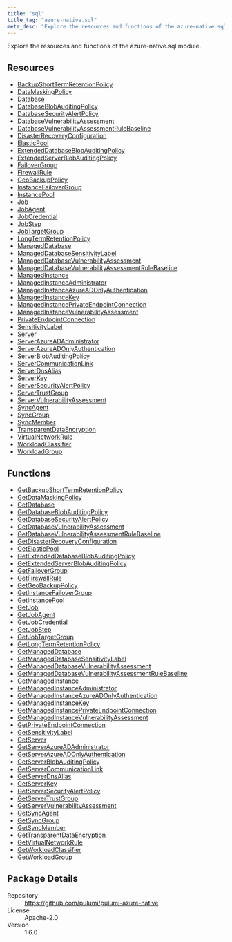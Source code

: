 ```yaml
---
title: "sql"
title_tag: "azure-native.sql"
meta_desc: "Explore the resources and functions of the azure-native.sql module."
---
```


<!-- WARNING: this file was generated by Pulumi Docs Generator. -->
<!-- Do not edit by hand unless you're certain you know what you are doing! -->

Explore the resources and functions of the azure-native.sql module.

<h2 id="resources">Resources</h2>
<ul class="api">
    <li><a href="backupshorttermretentionpolicy" title="BackupShortTermRetentionPolicy"><span class="symbol resource"></span>BackupShortTermRetentionPolicy</a></li>
    <li><a href="datamaskingpolicy" title="DataMaskingPolicy"><span class="symbol resource"></span>DataMaskingPolicy</a></li>
    <li><a href="database" title="Database"><span class="symbol resource"></span>Database</a></li>
    <li><a href="databaseblobauditingpolicy" title="DatabaseBlobAuditingPolicy"><span class="symbol resource"></span>DatabaseBlobAuditingPolicy</a></li>
    <li><a href="databasesecurityalertpolicy" title="DatabaseSecurityAlertPolicy"><span class="symbol resource"></span>DatabaseSecurityAlertPolicy</a></li>
    <li><a href="databasevulnerabilityassessment" title="DatabaseVulnerabilityAssessment"><span class="symbol resource"></span>DatabaseVulnerabilityAssessment</a></li>
    <li><a href="databasevulnerabilityassessmentrulebaseline" title="DatabaseVulnerabilityAssessmentRuleBaseline"><span class="symbol resource"></span>DatabaseVulnerabilityAssessmentRuleBaseline</a></li>
    <li><a href="disasterrecoveryconfiguration" title="DisasterRecoveryConfiguration"><span class="symbol resource"></span>DisasterRecoveryConfiguration</a></li>
    <li><a href="elasticpool" title="ElasticPool"><span class="symbol resource"></span>ElasticPool</a></li>
    <li><a href="extendeddatabaseblobauditingpolicy" title="ExtendedDatabaseBlobAuditingPolicy"><span class="symbol resource"></span>ExtendedDatabaseBlobAuditingPolicy</a></li>
    <li><a href="extendedserverblobauditingpolicy" title="ExtendedServerBlobAuditingPolicy"><span class="symbol resource"></span>ExtendedServerBlobAuditingPolicy</a></li>
    <li><a href="failovergroup" title="FailoverGroup"><span class="symbol resource"></span>FailoverGroup</a></li>
    <li><a href="firewallrule" title="FirewallRule"><span class="symbol resource"></span>FirewallRule</a></li>
    <li><a href="geobackuppolicy" title="GeoBackupPolicy"><span class="symbol resource"></span>GeoBackupPolicy</a></li>
    <li><a href="instancefailovergroup" title="InstanceFailoverGroup"><span class="symbol resource"></span>InstanceFailoverGroup</a></li>
    <li><a href="instancepool" title="InstancePool"><span class="symbol resource"></span>InstancePool</a></li>
    <li><a href="job" title="Job"><span class="symbol resource"></span>Job</a></li>
    <li><a href="jobagent" title="JobAgent"><span class="symbol resource"></span>JobAgent</a></li>
    <li><a href="jobcredential" title="JobCredential"><span class="symbol resource"></span>JobCredential</a></li>
    <li><a href="jobstep" title="JobStep"><span class="symbol resource"></span>JobStep</a></li>
    <li><a href="jobtargetgroup" title="JobTargetGroup"><span class="symbol resource"></span>JobTargetGroup</a></li>
    <li><a href="longtermretentionpolicy" title="LongTermRetentionPolicy"><span class="symbol resource"></span>LongTermRetentionPolicy</a></li>
    <li><a href="manageddatabase" title="ManagedDatabase"><span class="symbol resource"></span>ManagedDatabase</a></li>
    <li><a href="manageddatabasesensitivitylabel" title="ManagedDatabaseSensitivityLabel"><span class="symbol resource"></span>ManagedDatabaseSensitivityLabel</a></li>
    <li><a href="manageddatabasevulnerabilityassessment" title="ManagedDatabaseVulnerabilityAssessment"><span class="symbol resource"></span>ManagedDatabaseVulnerabilityAssessment</a></li>
    <li><a href="manageddatabasevulnerabilityassessmentrulebaseline" title="ManagedDatabaseVulnerabilityAssessmentRuleBaseline"><span class="symbol resource"></span>ManagedDatabaseVulnerabilityAssessmentRuleBaseline</a></li>
    <li><a href="managedinstance" title="ManagedInstance"><span class="symbol resource"></span>ManagedInstance</a></li>
    <li><a href="managedinstanceadministrator" title="ManagedInstanceAdministrator"><span class="symbol resource"></span>ManagedInstanceAdministrator</a></li>
    <li><a href="managedinstanceazureadonlyauthentication" title="ManagedInstanceAzureADOnlyAuthentication"><span class="symbol resource"></span>ManagedInstanceAzureADOnlyAuthentication</a></li>
    <li><a href="managedinstancekey" title="ManagedInstanceKey"><span class="symbol resource"></span>ManagedInstanceKey</a></li>
    <li><a href="managedinstanceprivateendpointconnection" title="ManagedInstancePrivateEndpointConnection"><span class="symbol resource"></span>ManagedInstancePrivateEndpointConnection</a></li>
    <li><a href="managedinstancevulnerabilityassessment" title="ManagedInstanceVulnerabilityAssessment"><span class="symbol resource"></span>ManagedInstanceVulnerabilityAssessment</a></li>
    <li><a href="privateendpointconnection" title="PrivateEndpointConnection"><span class="symbol resource"></span>PrivateEndpointConnection</a></li>
    <li><a href="sensitivitylabel" title="SensitivityLabel"><span class="symbol resource"></span>SensitivityLabel</a></li>
    <li><a href="server" title="Server"><span class="symbol resource"></span>Server</a></li>
    <li><a href="serverazureadadministrator" title="ServerAzureADAdministrator"><span class="symbol resource"></span>ServerAzureADAdministrator</a></li>
    <li><a href="serverazureadonlyauthentication" title="ServerAzureADOnlyAuthentication"><span class="symbol resource"></span>ServerAzureADOnlyAuthentication</a></li>
    <li><a href="serverblobauditingpolicy" title="ServerBlobAuditingPolicy"><span class="symbol resource"></span>ServerBlobAuditingPolicy</a></li>
    <li><a href="servercommunicationlink" title="ServerCommunicationLink"><span class="symbol resource"></span>ServerCommunicationLink</a></li>
    <li><a href="serverdnsalias" title="ServerDnsAlias"><span class="symbol resource"></span>ServerDnsAlias</a></li>
    <li><a href="serverkey" title="ServerKey"><span class="symbol resource"></span>ServerKey</a></li>
    <li><a href="serversecurityalertpolicy" title="ServerSecurityAlertPolicy"><span class="symbol resource"></span>ServerSecurityAlertPolicy</a></li>
    <li><a href="servertrustgroup" title="ServerTrustGroup"><span class="symbol resource"></span>ServerTrustGroup</a></li>
    <li><a href="servervulnerabilityassessment" title="ServerVulnerabilityAssessment"><span class="symbol resource"></span>ServerVulnerabilityAssessment</a></li>
    <li><a href="syncagent" title="SyncAgent"><span class="symbol resource"></span>SyncAgent</a></li>
    <li><a href="syncgroup" title="SyncGroup"><span class="symbol resource"></span>SyncGroup</a></li>
    <li><a href="syncmember" title="SyncMember"><span class="symbol resource"></span>SyncMember</a></li>
    <li><a href="transparentdataencryption" title="TransparentDataEncryption"><span class="symbol resource"></span>TransparentDataEncryption</a></li>
    <li><a href="virtualnetworkrule" title="VirtualNetworkRule"><span class="symbol resource"></span>VirtualNetworkRule</a></li>
    <li><a href="workloadclassifier" title="WorkloadClassifier"><span class="symbol resource"></span>WorkloadClassifier</a></li>
    <li><a href="workloadgroup" title="WorkloadGroup"><span class="symbol resource"></span>WorkloadGroup</a></li>
</ul>

<h2 id="functions">Functions</h2>
<ul class="api">
    <li><a href="getbackupshorttermretentionpolicy" title="GetBackupShortTermRetentionPolicy"><span class="symbol function"></span>GetBackupShortTermRetentionPolicy</a></li>
    <li><a href="getdatamaskingpolicy" title="GetDataMaskingPolicy"><span class="symbol function"></span>GetDataMaskingPolicy</a></li>
    <li><a href="getdatabase" title="GetDatabase"><span class="symbol function"></span>GetDatabase</a></li>
    <li><a href="getdatabaseblobauditingpolicy" title="GetDatabaseBlobAuditingPolicy"><span class="symbol function"></span>GetDatabaseBlobAuditingPolicy</a></li>
    <li><a href="getdatabasesecurityalertpolicy" title="GetDatabaseSecurityAlertPolicy"><span class="symbol function"></span>GetDatabaseSecurityAlertPolicy</a></li>
    <li><a href="getdatabasevulnerabilityassessment" title="GetDatabaseVulnerabilityAssessment"><span class="symbol function"></span>GetDatabaseVulnerabilityAssessment</a></li>
    <li><a href="getdatabasevulnerabilityassessmentrulebaseline" title="GetDatabaseVulnerabilityAssessmentRuleBaseline"><span class="symbol function"></span>GetDatabaseVulnerabilityAssessmentRuleBaseline</a></li>
    <li><a href="getdisasterrecoveryconfiguration" title="GetDisasterRecoveryConfiguration"><span class="symbol function"></span>GetDisasterRecoveryConfiguration</a></li>
    <li><a href="getelasticpool" title="GetElasticPool"><span class="symbol function"></span>GetElasticPool</a></li>
    <li><a href="getextendeddatabaseblobauditingpolicy" title="GetExtendedDatabaseBlobAuditingPolicy"><span class="symbol function"></span>GetExtendedDatabaseBlobAuditingPolicy</a></li>
    <li><a href="getextendedserverblobauditingpolicy" title="GetExtendedServerBlobAuditingPolicy"><span class="symbol function"></span>GetExtendedServerBlobAuditingPolicy</a></li>
    <li><a href="getfailovergroup" title="GetFailoverGroup"><span class="symbol function"></span>GetFailoverGroup</a></li>
    <li><a href="getfirewallrule" title="GetFirewallRule"><span class="symbol function"></span>GetFirewallRule</a></li>
    <li><a href="getgeobackuppolicy" title="GetGeoBackupPolicy"><span class="symbol function"></span>GetGeoBackupPolicy</a></li>
    <li><a href="getinstancefailovergroup" title="GetInstanceFailoverGroup"><span class="symbol function"></span>GetInstanceFailoverGroup</a></li>
    <li><a href="getinstancepool" title="GetInstancePool"><span class="symbol function"></span>GetInstancePool</a></li>
    <li><a href="getjob" title="GetJob"><span class="symbol function"></span>GetJob</a></li>
    <li><a href="getjobagent" title="GetJobAgent"><span class="symbol function"></span>GetJobAgent</a></li>
    <li><a href="getjobcredential" title="GetJobCredential"><span class="symbol function"></span>GetJobCredential</a></li>
    <li><a href="getjobstep" title="GetJobStep"><span class="symbol function"></span>GetJobStep</a></li>
    <li><a href="getjobtargetgroup" title="GetJobTargetGroup"><span class="symbol function"></span>GetJobTargetGroup</a></li>
    <li><a href="getlongtermretentionpolicy" title="GetLongTermRetentionPolicy"><span class="symbol function"></span>GetLongTermRetentionPolicy</a></li>
    <li><a href="getmanageddatabase" title="GetManagedDatabase"><span class="symbol function"></span>GetManagedDatabase</a></li>
    <li><a href="getmanageddatabasesensitivitylabel" title="GetManagedDatabaseSensitivityLabel"><span class="symbol function"></span>GetManagedDatabaseSensitivityLabel</a></li>
    <li><a href="getmanageddatabasevulnerabilityassessment" title="GetManagedDatabaseVulnerabilityAssessment"><span class="symbol function"></span>GetManagedDatabaseVulnerabilityAssessment</a></li>
    <li><a href="getmanageddatabasevulnerabilityassessmentrulebaseline" title="GetManagedDatabaseVulnerabilityAssessmentRuleBaseline"><span class="symbol function"></span>GetManagedDatabaseVulnerabilityAssessmentRuleBaseline</a></li>
    <li><a href="getmanagedinstance" title="GetManagedInstance"><span class="symbol function"></span>GetManagedInstance</a></li>
    <li><a href="getmanagedinstanceadministrator" title="GetManagedInstanceAdministrator"><span class="symbol function"></span>GetManagedInstanceAdministrator</a></li>
    <li><a href="getmanagedinstanceazureadonlyauthentication" title="GetManagedInstanceAzureADOnlyAuthentication"><span class="symbol function"></span>GetManagedInstanceAzureADOnlyAuthentication</a></li>
    <li><a href="getmanagedinstancekey" title="GetManagedInstanceKey"><span class="symbol function"></span>GetManagedInstanceKey</a></li>
    <li><a href="getmanagedinstanceprivateendpointconnection" title="GetManagedInstancePrivateEndpointConnection"><span class="symbol function"></span>GetManagedInstancePrivateEndpointConnection</a></li>
    <li><a href="getmanagedinstancevulnerabilityassessment" title="GetManagedInstanceVulnerabilityAssessment"><span class="symbol function"></span>GetManagedInstanceVulnerabilityAssessment</a></li>
    <li><a href="getprivateendpointconnection" title="GetPrivateEndpointConnection"><span class="symbol function"></span>GetPrivateEndpointConnection</a></li>
    <li><a href="getsensitivitylabel" title="GetSensitivityLabel"><span class="symbol function"></span>GetSensitivityLabel</a></li>
    <li><a href="getserver" title="GetServer"><span class="symbol function"></span>GetServer</a></li>
    <li><a href="getserverazureadadministrator" title="GetServerAzureADAdministrator"><span class="symbol function"></span>GetServerAzureADAdministrator</a></li>
    <li><a href="getserverazureadonlyauthentication" title="GetServerAzureADOnlyAuthentication"><span class="symbol function"></span>GetServerAzureADOnlyAuthentication</a></li>
    <li><a href="getserverblobauditingpolicy" title="GetServerBlobAuditingPolicy"><span class="symbol function"></span>GetServerBlobAuditingPolicy</a></li>
    <li><a href="getservercommunicationlink" title="GetServerCommunicationLink"><span class="symbol function"></span>GetServerCommunicationLink</a></li>
    <li><a href="getserverdnsalias" title="GetServerDnsAlias"><span class="symbol function"></span>GetServerDnsAlias</a></li>
    <li><a href="getserverkey" title="GetServerKey"><span class="symbol function"></span>GetServerKey</a></li>
    <li><a href="getserversecurityalertpolicy" title="GetServerSecurityAlertPolicy"><span class="symbol function"></span>GetServerSecurityAlertPolicy</a></li>
    <li><a href="getservertrustgroup" title="GetServerTrustGroup"><span class="symbol function"></span>GetServerTrustGroup</a></li>
    <li><a href="getservervulnerabilityassessment" title="GetServerVulnerabilityAssessment"><span class="symbol function"></span>GetServerVulnerabilityAssessment</a></li>
    <li><a href="getsyncagent" title="GetSyncAgent"><span class="symbol function"></span>GetSyncAgent</a></li>
    <li><a href="getsyncgroup" title="GetSyncGroup"><span class="symbol function"></span>GetSyncGroup</a></li>
    <li><a href="getsyncmember" title="GetSyncMember"><span class="symbol function"></span>GetSyncMember</a></li>
    <li><a href="gettransparentdataencryption" title="GetTransparentDataEncryption"><span class="symbol function"></span>GetTransparentDataEncryption</a></li>
    <li><a href="getvirtualnetworkrule" title="GetVirtualNetworkRule"><span class="symbol function"></span>GetVirtualNetworkRule</a></li>
    <li><a href="getworkloadclassifier" title="GetWorkloadClassifier"><span class="symbol function"></span>GetWorkloadClassifier</a></li>
    <li><a href="getworkloadgroup" title="GetWorkloadGroup"><span class="symbol function"></span>GetWorkloadGroup</a></li>
</ul>

<h2 id="package-details">Package Details</h2>
<dl class="package-details">
	<dt>Repository</dt>
	<dd><a href="https://github.com/pulumi/pulumi-azure-native">https://github.com/pulumi/pulumi-azure-native</a></dd>
	<dt>License</dt>
	<dd>Apache-2.0</dd>
	<dt>Version</dt>
	<dd>1.6.0</dd>
</dl>

